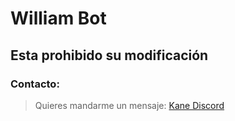 # William Bot
## Esta prohibido su modificación
### Contacto:
> Quieres mandarme un mensaje: [Kane Discord](https://https://discordapp.com/users/975219569025245224)